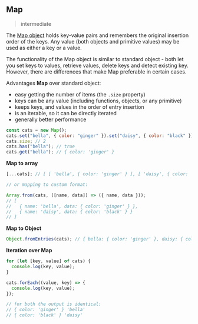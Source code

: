 ## Map

> intermediate

The [Map object](https://developer.mozilla.org/en-US/docs/Web/JavaScript/Reference/Global_Objects/Map) holds key-value pairs and remembers the original insertion order of the keys. Any value (both objects and primitive values) may be used as either a key or a value.

The functionality of the Map object is similar to standard object - both let you set keys to values, retrieve values, delete keys and detect existing key. However, there are differences that make Map preferable in certain cases.

Advantages **Map** over standard object:

- easy getting the number of items (the `.size` property)
- keys can be any value (including functions, objects, or any primitive)
- keeps keys, and values in the order of entry insertion
- is an iterable, so it can be directly iterated
- generally better performance

```js
const cats = new Map();
cats.set("bella", { color: "ginger" }).set("daisy", { color: "black" });
cats.size; // 2
cats.has("bella"); // true
cats.get("bella"); // { color: 'ginger' }
```

**Map to array**

```js
[...cats]; // [ [ 'bella', { color: 'ginger' } ], [ 'daisy', { color: 'black' } ] ]

// or mapping to custom format:

Array.from(cats, ([name, data]) => ({ name, data }));
// [
//   { name: 'bella', data: { color: 'ginger' } },
//   { name: 'daisy', data: { color: 'black' } }
// ]
```

**Map to Object**

```js
Object.fromEntries(cats); // { bella: { color: 'ginger' }, daisy: { color: 'black' } }
```

**Iteration over Map**

```js
for (let [key, value] of cats) {
  console.log(key, value);
}

cats.forEach((value, key) => {
  console.log(key, value);
});

// for both the output is identical:
// { color: 'ginger' } 'bella'
// { color: 'black' } 'daisy'
```
